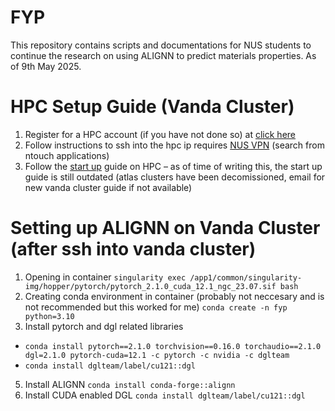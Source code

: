 # FYP
This repository contains scripts and documentations for NUS students to continue the research on using ALIGNN to predict materials properties.
As of 9th May 2025.

# HPC Setup Guide (Vanda Cluster)
1. Register for a HPC account (if you have not done so) at [click here](https://nusit.nus.edu.sg/hpc/get-an-hpc-account/)
2. Follow instructions to ssh into the hpc ip requires [NUS VPN](https://nusit.nus.edu.sg/services/wifi_internet/nvpn/) (search from ntouch applications)
4. Follow the [start up](https://nusit.nus.edu.sg/hpc/introductory-guide-for-new-hpc-users/) guide on HPC – as of time of writing this, the start up guide is still outdated (atlas clusters have been decomissioned, email for new vanda cluster guide if not available)

# Setting up ALIGNN on Vanda Cluster (after ssh into vanda cluster)
1. Opening in container `singularity exec /app1/common/singularity-img/hopper/pytorch/pytorch_2.1.0_cuda_12.1_ngc_23.07.sif bash`
2. Creating conda environment in container (probably not neccesary and is not recommended but this worked for me) `conda create -n fyp python=3.10`
3. Install pytorch and dgl related libraries
  - `conda install pytorch==2.1.0 torchvision==0.16.0 torchaudio==2.1.0 dgl=2.1.0 pytorch-cuda=12.1 -c pytorch -c nvidia -c dglteam`
  - `conda install dglteam/label/cu121::dgl`
5. Install ALIGNN `conda install conda-forge::alignn`
6. Install CUDA enabled DGL `conda install dglteam/label/cu121::dgl`


